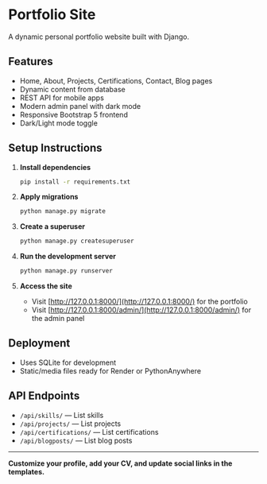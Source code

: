 # Portfolio Site

A dynamic personal portfolio website built with Django.

## Features
- Home, About, Projects, Certifications, Contact, Blog pages
- Dynamic content from database
- REST API for mobile apps
- Modern admin panel with dark mode
- Responsive Bootstrap 5 frontend
- Dark/Light mode toggle

## Setup Instructions

1. **Install dependencies**
   ```bash
   pip install -r requirements.txt
   ```
2. **Apply migrations**
   ```bash
   python manage.py migrate
   ```
3. **Create a superuser**
   ```bash
   python manage.py createsuperuser
   ```
4. **Run the development server**
   ```bash
   python manage.py runserver
   ```

5. **Access the site**
   - Visit [http://127.0.0.1:8000/](http://127.0.0.1:8000/) for the portfolio
   - Visit [http://127.0.0.1:8000/admin/](http://127.0.0.1:8000/admin/) for the admin panel

## Deployment
- Uses SQLite for development
- Static/media files ready for Render or PythonAnywhere

## API Endpoints
- `/api/skills/` — List skills
- `/api/projects/` — List projects
- `/api/certifications/` — List certifications
- `/api/blogposts/` — List blog posts

---

**Customize your profile, add your CV, and update social links in the templates.**